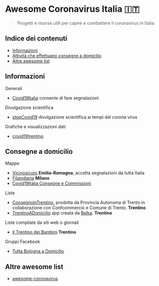 # Awesome Coronavirus Italia 🇮🇹
> Progetti e risorse utili per capire e combattere il coronavirus in Italia

## Indice dei contenuti

- [Informazioni](#informazioni)
- [Attività che effettuano consegne a domicilio](#consegne-a-domicilio)
- [Altre awesome list](#altre-awesome-list)

## Informazioni

Generali
- [Covid19Italia](https://www.covid19italia.help/) consente di fare segnalazioni

Divulgazione scientifica
- [stopCovid19](https://stopcovid19.neocities.org/) divulgazione scientifica ai tempi del corona virus

Grafiche e visualizzazioni dati
- [covid19trentino](https://covid19trentino.fbk.eu/)

## Consegne a domicilio

Mappe
* [Vicinosicuro](https://vicinoesicuro.it/#) **Emilia-Romagna**, accetta segnalazioni da tutta Italia
* [Filaindiana](https://www.filaindiana.it) **Milano**
* [Covid19Italia Consegne e Commissioni](https://www.covid19italia.help/consegne-e-commissioni/)

Liste
* [ConsegnoInTrentino](https://consegnointrentino.provincia.tn.it), prodotta da Provincia Autonoma di Trento in collaborazione con Confcommercio e Comune di Trento. **Trentino**
* [TrentinoADomicilio](https://trentino-a-domicilio.glideapp.io/) app creata da [Belka](https://giulio@belkadigital.com/). **Trentino**

Liste compilate da siti web o giornali
* [Il Trentino dei Bambini](https://www.iltrentinodeibambini.it/consegne-a-domicilio-ecco-chi-le-fa/) **Trentino** 

Gruppi Facebook
* [Tutta Bologna a Domicilio](https://www.facebook.com/groups/747353759128312/)

## Altre awesome list

* [awesome-coronavirus](https://github.com/soroushchehresa/awesome-coronavirus)
